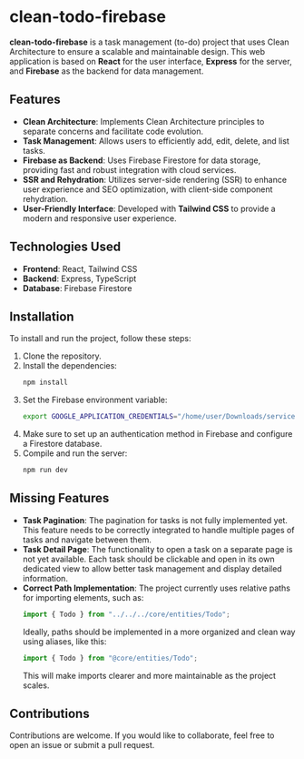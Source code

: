 # clean-todo-firebase

**clean-todo-firebase** is a task management (to-do) project that uses Clean Architecture to ensure a scalable and maintainable design. This web application is based on **React** for the user interface, **Express** for the server, and **Firebase** as the backend for data management.

## Features

- **Clean Architecture**: Implements Clean Architecture principles to separate concerns and facilitate code evolution.
- **Task Management**: Allows users to efficiently add, edit, delete, and list tasks.
- **Firebase as Backend**: Uses Firebase Firestore for data storage, providing fast and robust integration with cloud services.
- **SSR and Rehydration**: Utilizes server-side rendering (SSR) to enhance user experience and SEO optimization, with client-side component rehydration.
- **User-Friendly Interface**: Developed with **Tailwind CSS** to provide a modern and responsive user experience.

## Technologies Used

- **Frontend**: React, Tailwind CSS
- **Backend**: Express, TypeScript
- **Database**: Firebase Firestore

## Installation

To install and run the project, follow these steps:

1. Clone the repository.
2. Install the dependencies:
   ```bash
   npm install
   ```
3. Set the Firebase environment variable:
   ```bash
   export GOOGLE_APPLICATION_CREDENTIALS="/home/user/Downloads/service-account-file.json"
   ```
4. Make sure to set up an authentication method in Firebase and configure a Firestore database.
5. Compile and run the server:
   ```bash
   npm run dev
   ```

## Missing Features

- **Task Pagination**: The pagination for tasks is not fully implemented yet. This feature needs to be correctly integrated to handle multiple pages of tasks and navigate between them.
- **Task Detail Page**: The functionality to open a task on a separate page is not yet available. Each task should be clickable and open in its own dedicated view to allow better task management and display detailed information.
- **Correct Path Implementation**: The project currently uses relative paths for importing elements, such as:
  ```typescript
  import { Todo } from "../../../core/entities/Todo";
  ```
  Ideally, paths should be implemented in a more organized and clean way using aliases, like this:
  ```typescript
  import { Todo } from "@core/entities/Todo";
  ```
  This will make imports clearer and more maintainable as the project scales.

## Contributions

Contributions are welcome. If you would like to collaborate, feel free to open an issue or submit a pull request.